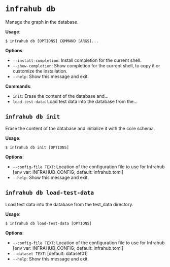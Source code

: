 # `infrahub db`

Manage the graph in the database.

**Usage**:

```console
$ infrahub db [OPTIONS] COMMAND [ARGS]...
```

**Options**:

* `--install-completion`: Install completion for the current shell.
* `--show-completion`: Show completion for the current shell, to copy it or customize the installation.
* `--help`: Show this message and exit.

**Commands**:

* `init`: Erase the content of the database and...
* `load-test-data`: Load test data into the database from the...

## `infrahub db init`

Erase the content of the database and initialize it with the core schema.

**Usage**:

```console
$ infrahub db init [OPTIONS]
```

**Options**:

* `--config-file TEXT`: Location of the configuration file to use for Infrahub  [env var: INFRAHUB_CONFIG; default: infrahub.toml]
* `--help`: Show this message and exit.

## `infrahub db load-test-data`

Load test data into the database from the test_data directory.

**Usage**:

```console
$ infrahub db load-test-data [OPTIONS]
```

**Options**:

* `--config-file TEXT`: Location of the configuration file to use for Infrahub  [env var: INFRAHUB_CONFIG; default: infrahub.toml]
* `--dataset TEXT`: [default: dataset01]
* `--help`: Show this message and exit.
